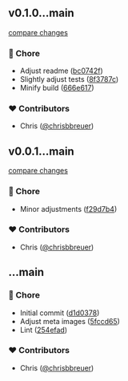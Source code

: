 
## v0.1.0...main

[compare changes](https://github.com/stacksjs/action-releaser/compare/v0.1.0...main)

### 🏡 Chore

- Adjust readme ([bc0742f](https://github.com/stacksjs/action-releaser/commit/bc0742f))
- Slightly adjust tests ([8f3787c](https://github.com/stacksjs/action-releaser/commit/8f3787c))
- Minify build ([666e617](https://github.com/stacksjs/action-releaser/commit/666e617))

### ❤️ Contributors

- Chris ([@chrisbbreuer](https://github.com/chrisbbreuer))

## v0.0.1...main

[compare changes](https://github.com/stacksjs/action-releaser/compare/v0.0.1...main)

### 🏡 Chore

- Minor adjustments ([f29d7b4](https://github.com/stacksjs/action-releaser/commit/f29d7b4))

### ❤️ Contributors

- Chris ([@chrisbbreuer](https://github.com/chrisbbreuer))

## ...main


### 🏡 Chore

- Initial commit ([d1d0378](https://github.com/stacksjs/action-releaser/commit/d1d0378))
- Adjust meta images ([5fccd65](https://github.com/stacksjs/action-releaser/commit/5fccd65))
- Lint ([254efad](https://github.com/stacksjs/action-releaser/commit/254efad))

### ❤️ Contributors

- Chris ([@chrisbbreuer](https://github.com/chrisbbreuer))


